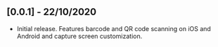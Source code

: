 ## [0.0.1] - 22/10/2020

* Initial release. Features barcode and QR code scanning on iOS and Android and capture screen customization.

